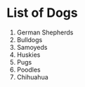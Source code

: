 # List of Dogs

1. German Shepherds
2. Bulldogs
3. Samoyeds
4. Huskies
5. Pugs
6. Poodles
7. Chihuahua
